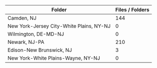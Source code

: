 | Folder                                   |   Files / Folders |
|------------------------------------------|-------------------|
| Camden, NJ                               |               144 |
| New York-Jersey City-White Plains, NY-NJ |                 0 |
| Wilmington, DE-MD-NJ                     |                 0 |
| Newark, NJ-PA                            |               210 |
| Edison-New Brunswick, NJ                 |                 3 |
| New York-White Plains-Wayne, NY-NJ       |                 0 |